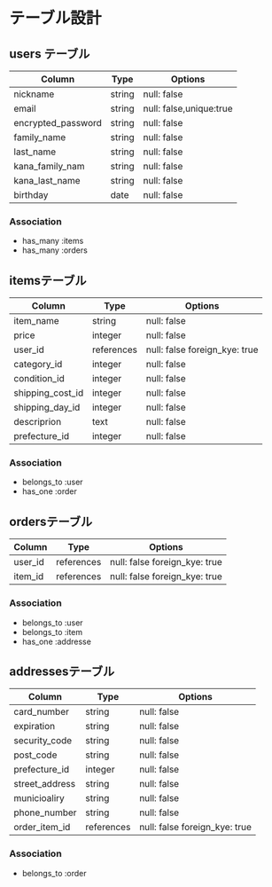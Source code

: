 # テーブル設計

## users テーブル

| Column             | Type   | Options                 |
| ------------------ | ------ | ----------------------- |
| nickname           | string | null: false             |
| email              | string | null: false,unique:true |
| encrypted_password | string | null: false             |
| family_name        | string | null: false             |
| last_name          | string | null: false             |
| kana_family_nam    | string | null: false             |
| kana_last_name     | string | null: false             |
| birthday           | date   | null: false             |

### Association

- has_many :items
- has_many :orders

## itemsテーブル

| Column           | Type       | Options                       |
| ---------------- | ---------- | ----------------------------- |
| item_name        | string     | null: false                   |
| price            | integer    | null: false                   |
| user_id          | references | null: false foreign_kye: true |
| category_id      | integer    | null: false                   |
| condition_id     | integer    | null: false                   |
| shipping_cost_id | integer    | null: false                   |
| shipping_day_id  | integer    | null: false                   |
| descriprion      | text       | null: false                   |
| prefecture_id    | integer    | null: false                   |

### Association

- belongs_to :user
- has_one :order

## ordersテーブル

| Column  | Type       | Options                       |
| ------- | ---------- | ----------------------------- |
| user_id | references | null: false foreign_kye: true |
| item_id | references | null: false foreign_kye: true |

### Association

- belongs_to :user
- belongs_to :item
- has_one :addresse

## addressesテーブル

| Column         | Type       | Options                       |
| -------------- | ---------- | ----------------------------- |
| card_number    | string     | null: false                   |
| expiration     | string     | null: false                   |
| security_code  | string     | null: false                   |
| post_code      | string     | null: false                   |
| prefecture_id  | integer    | null: false                   |
| street_address | string     | null: false                   |
| municioaliry   | string     | null: false                   |
| phone_number   | string     | null: false                   |
| order_item_id  | references | null: false foreign_kye: true |

### Association

- belongs_to :order
